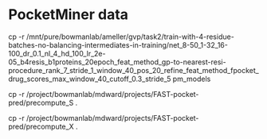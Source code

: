 # PocketMiner data
cp -r /mnt/pure/bowmanlab/ameller/gvp/task2/train-with-4-residue-batches-no-balancing-intermediates-in-training/net_8-50_1-32_16-100_dr_0.1_nl_4_hd_100_lr_2e-05_b4resis_b1proteins_20epoch_feat_method_gp-to-nearest-resi-procedure_rank_7_stride_1_window_40_pos_20_refine_feat_method_fpocket_drug_scores_max_window_40_cutoff_0.3_stride_5 pm_models

cp -r /project/bowmanlab/mdward/projects/FAST-pocket-pred/precompute_S .

cp -r /project/bowmanlab/mdward/projects/FAST-pocket-pred/precompute_X .
